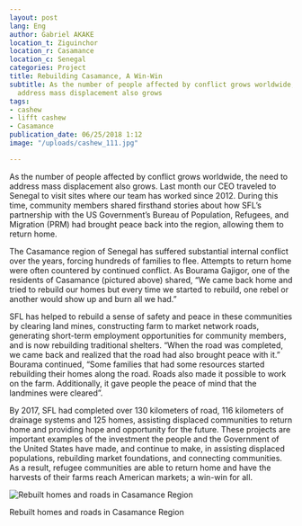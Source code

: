 ```yaml
---
layout: post
lang: Eng
author: Gabriel AKAKE
location_t: Ziguinchor
location_r: Casamance
location_c: Senegal
categories: Project
title: Rebuilding Casamance, A Win-Win
subtitle: As the number of people affected by conflict grows worldwide, the need to
  address mass displacement also grows
tags:
- cashew
- lifft cashew
- Casamance
publication_date: 06/25/2018 1:12
image: "/uploads/cashew_111.jpg"

---
```

As the number of people affected by conflict grows worldwide, the need to address mass displacement also grows. Last month our CEO traveled to Senegal to visit sites where our team has worked since 2012. During this time, community members shared firsthand stories about how SFL’s partnership with the US Government’s Bureau of Population, Refugees, and Migration (PRM) had brought peace back into the region, allowing them to return home.  
  
The Casamance region of Senegal has suffered substantial internal conflict over the years, forcing hundreds of families to flee. Attempts to return home were often countered by continued conflict. As Bourama Gajigor, one of the residents of Casamance (pictured above) shared, “We came back home and tried to rebuild our homes but every time we started to rebuild, one rebel or another would show up and burn all we had.”  
  
SFL has helped to rebuild a sense of safety and peace in these communities by clearing land mines, constructing farm to market network roads, generating short-term employment opportunities for community members, and is now rebuilding traditional shelters. “When the road was completed, we came back and realized that the road had also brought peace with it.” Bourama continued, “Some families that had some resources started rebuilding their homes along the road. Roads also made it possible to work on the farm. Additionally, it gave people the peace of mind that the landmines were cleared”.  
  
By 2017, SFL had completed over 130 kilometers of road, 116 kilometers of drainage systems and 125 homes, assisting displaced communities to return home and providing hope and opportunity for the future. These projects are important examples of the investment the people and the Government of the United States have made, and continue to make, in assisting displaced populations, rebuilding market foundations, and connecting communities. As a result, refugee communities are able to return home and have the harvests of their farms reach American markets; a win-win for all.

![Rebuilt homes and roads in Casamance Region](https://images.squarespace-cdn.com/content/v1/5b183949a2772c3bcefd6788/1534177944919-SCU4AUFMDW6V0Z4PKA3N/ke17ZwdGBToddI8pDm48kDHPSfPanjkWqhH6pl6g5ph7gQa3H78H3Y0txjaiv_0fDoOvxcdMmMKkDsyUqMSsMWxHk725yiiHCCLfrh8O1z4YTzHvnKhyp6Da-NYroOW3ZGjoBKy3azqku80C789l0mwONMR1ELp49Lyc52iWr5dNb1QJw9casjKdtTg1_-y4jz4ptJBmI9gQmbjSQnNGng/Photo+12-6-18%2C+10+14+38+am.jpg?format=750w)

Rebuilt homes and roads in Casamance Region